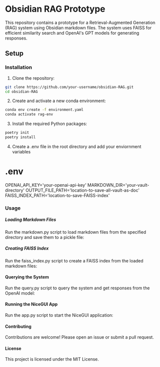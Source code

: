 # Obsidian RAG Prototype

This repository contains a prototype for a Retrieval-Augmented Generation (RAG) system using Obsidian markdown files. The system uses FAISS for efficient similarity search and OpenAI's GPT models for generating responses.

## Setup

### Installation

1. Clone the repository:

```bash
git clone https://github.com/your-username/obsidian-RAG.git
cd obsidian-RAG
```

2. Create and activate a new conda environment:
```bash
conda env create -f environment.yaml
conda activate rag-env
```

3. Install the required Python packages:
```bash
poetry init
poetry install
```

4. Create a .env file in the root directory and add your enviornment variables
# .env
OPENAI_API_KEY='your-openai-api-key'
MARKDOWN_DIR='your-vault-directory'
OUTPUT_FILE_PATH='location-to-save-all-vault-as-doc'
FAISS_INDEX_PATH='location-to-save-FAISS-index'

### Usage
##### Loading Markdown Files
Run the markdown.py script to load markdown files from the specified directory and save them to a pickle file:

##### Creating FAISS Index
Run the faiss_index.py script to create a FAISS index from the loaded markdown files:

#### Querying the System
Run the query.py script to query the system and get responses from the OpenAI model:

#### Running the NiceGUI App
Run the app.py script to start the NiceGUI application:

#### Contributing
Contributions are welcome! Please open an issue or submit a pull request.

#### License
This project is licensed under the MIT License.



